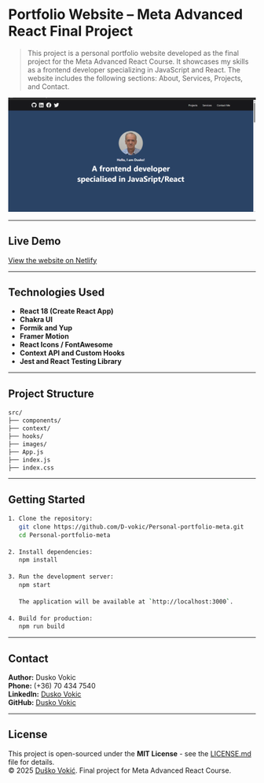 # Portfolio Website – Meta Advanced React Final Project

> This project is a personal portfolio website developed as the final project for the Meta Advanced React Course. It showcases my skills as a frontend developer specializing in JavaScript and React. The website includes the following sections: About, Services, Projects, and Contact.



![Portfolio Screenshot](screenshot.png)

---

## Live Demo

[View the website on Netlify](https://your-netlify-link.netlify.app)

---

## Technologies Used

- **React 18 (Create React App)**
- **Chakra UI**
- **Formik and Yup**
- **Framer Motion**
- **React Icons / FontAwesome**
- **Context API and Custom Hooks**
- **Jest and React Testing Library**

---

## Project Structure

```
src/
├── components/
├── context/
├── hooks/
├── images/
├── App.js
├── index.js
├── index.css
```

---

## Getting Started

```bash
1. Clone the repository:
   git clone https://github.com/D-vokic/Personal-portfolio-meta.git
   cd Personal-portfolio-meta

2. Install dependencies:
   npm install

3. Run the development server:
   npm start

   The application will be available at `http://localhost:3000`.

4. Build for production:
   npm run build
```

---

## Contact

**Author:** Dusko Vokic  
**Phone:** (+36) 70 434 7540  
**LinkedIn:** [Dusko Vokic](https://www.linkedin.com/in/duskovokic)  
**GitHub:** [Dusko Vokic](https://github.com/D-vokic)

---

## License

This project is open-sourced under the **MIT License** - see the [LICENSE.md](LICENSE.md) file for details.  
© 2025 [Duško Vokić](https://duskovokic.com). Final project for Meta Advanced React Course.
